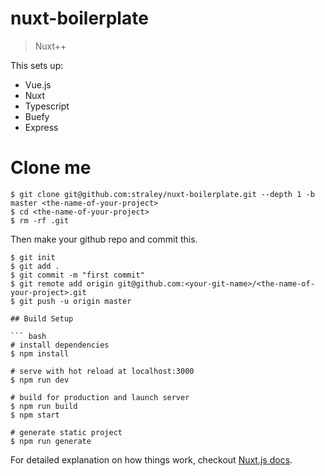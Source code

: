 # nuxt-boilerplate

> Nuxt++

This sets up:
- Vue.js
- Nuxt 
- Typescript 
- Buefy
- Express

# Clone me

```
$ git clone git@github.com:straley/nuxt-boilerplate.git --depth 1 -b master <the-name-of-your-project>
$ cd <the-name-of-your-project>
$ rm -rf .git
```

Then make your github repo and commit this.

```
$ git init
$ git add .
$ git commit -m "first commit"
$ git remote add origin git@github.com:<your-git-name>/<the-name-of-your-project>.git
$ git push -u origin master

## Build Setup

``` bash
# install dependencies
$ npm install

# serve with hot reload at localhost:3000
$ npm run dev

# build for production and launch server
$ npm run build
$ npm start

# generate static project
$ npm run generate
```

For detailed explanation on how things work, checkout [Nuxt.js docs](https://nuxtjs.org).
